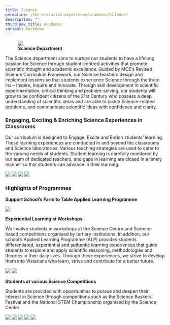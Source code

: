 ```yaml
---
title: Science
permalink: /the-vistarian-experience/academic/science/
description: ""
third_nav_title: Academic
variant: markdown
---
```

<figure>
<img src="/images/Science%20Dept%202021.jpg">
<figcaption> <strong>Science Department </strong> </figcaption>
</figure>

The Science department aims to nurture our students to have a lifelong passion for Science through student-centred activities that promote scientific thought and academic excellence. Guided by MOE’s Revised Science Curriculum Framework, our Science teachers design and implement lessons so that students experience Science through the three Ins – Inspire, Inquire and Innovate. Through skill development in scientific experimentation, critical thinking and problem-solving, our students will grow to be confident citizens of the 21st Century who possess a deep understanding of scientific ideas and are able to tackle Science-related problems, and communicate scientific ideas with confidence and clarity. 

### Engaging, Exciting &amp; Enriching Science Experiences in Classrooms

Our curriculum is designed to Engage, Excite and Enrich students’ learning. These learning experiences are conducted in and beyond the classrooms and Science laboratories. Various teaching strategies are used to cater to the varying needs of students. Student learning is carefully monitored by our team of dedicated teachers, and gaps in learning are closed in a timely manner so that students can advance in their learning.

![](/images/sci1.png)
![](/images/sci3.png)
![](/images/sci2.png)
![](/images/sci4.png)

### Highlights of Programmes

**Support School’s Farm to Table Applied Learning Programme**

![](/images/sci5.png)

**Experiential Learning at Workshops**  

We involve students in workshops at the Science Centre and Science-based competitions organised by tertiary institutions. In addition, our school’s Applied Learning Programme (ALP) provides students differentiated, experiential and authentic learning experiences that guide students to explore and apply scientific reasoning, methodologies and theories in their daily lives. Through these experiences, we strive to develop them into Vistarians who learn, strive and contribute for a better future.

![](/images/sci6.png)
![](/images/sci7.png)

**Students at various Science Competitions**

Students are provided with opportunities to pursue and deepen their interest in Science through competitions such as the Science Buskers' Festival and the National STEM Championship organised by the Science Center

![](/images/sci8.png)
![](/images/sci9.png)
![](/images/sci10.png)
![](/images/sci11.png)
![](/images/sci-22-10.jpg)